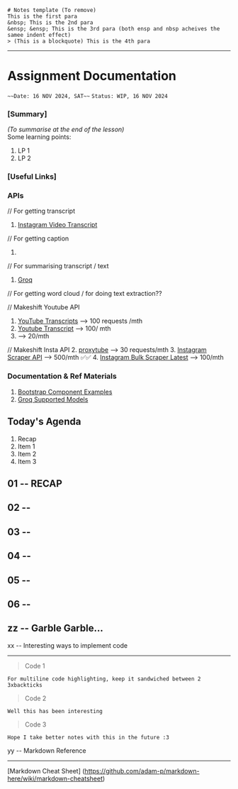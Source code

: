 ```
# Notes template (To remove)
This is the first para
&nbsp; This is the 2nd para
&ensp; &ensp; This is the 3rd para (both ensp and nbsp acheives the samee indent effect)
> (This is a blockquote) This is the 4th para
```

---

# Assignment Documentation

`~~Date: 16 NOV 2024, SAT~~`
`Status: WIP, 16 NOV 2024`

### [Summary]

_(To summarise at the end of the lesson)_  
Some learning points:

1. LP 1
2. LP 2

### [Useful Links]

### APIs

// For getting transcript

1. [Instagram Video Transcript](https://rapidapi.com/info-kAsZdTpxN/api/instagram-video-transcript/playground/apiendpoint_eeb64b16-9385-4955-86cb-a2c47c1ae23d)

// For getting caption

1.

// For summarising transcript / text

1. [Groq](https://console.groq.com/docs/overview)

// For getting word cloud / for doing text extraction??
[]()

// Makeshift Youtube API

1. [YouTube Transcripts](https://rapidapi.com/rafalzawadzki/api/youtube-transcripts/pricing) --> 100 requests /mth
2. [Youtube Transcript](https://rapidapi.com/solid-api-solid-api-default/api/youtube-transcript3/pricing) --> 100/ mth
3. [](https://rapidapi.com/benrhzala90/api/youtube-transcriptor/pricing) --> 20/mth

// Makeshift Insta API 2. [proxytube](https://rapidapi.com/forcequit/api/proxytube) --> 30 requests/mth 3. [Instagram Scraper API](https://rapidapi.com/social-api1-instagram/api/instagram-scraper-api2) --> 500/mth ✅✅ 4. [Instagram Bulk Scraper Latest](https://rapidapi.com/mrngstar/api/instagram-bulk-scraper-latest/playground/apiendpoint_26d5e416-abc2-4144-936d-f965c6f4f779) --> 100/mth

### Documentation & Ref Materials

1. [Bootstrap Component Examples](https://getbootstrap.com/docs/5.3/examples/)
2. [Groq Supported Models](https://console.groq.com/docs/models)

## Today's Agenda

1. Recap
2. Item 1
3. Item 2
4. Item 3

## 01 -- RECAP

## 02 --

## 03 --

## 04 --

## 05 --

## 06 --

## zz -- Garble Garble...

xx -- Interesting ways to implement code

---

> Code 1

```
For multiline code highlighting, keep it sandwiched between 2 3xbackticks
```

> Code 2

```
Well this has been interesting
```

> Code 3

```
Hope I take better notes with this in the future :3
```

yy -- Markdown Reference

---

[Markdown Cheat Sheet] (https://github.com/adam-p/markdown-here/wiki/markdown-cheatsheet)
